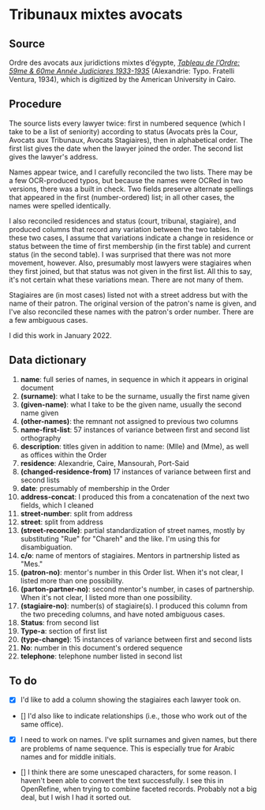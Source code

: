# Tribunaux mixtes avocats

## Source
Ordre des avocats aux juridictions mixtes d’égypte, _[Tableau de l’Ordre: 59me & 60me Année Judiciares 1933-1935](https://digitalcollections.aucegypt.edu/digital/collection/p15795coll11/id/3173/)_ (Alexandrie: Typo. Fratelli Ventura, 1934), which is digitized by the American University in Cairo.

## Procedure
The source lists every lawyer twice: first in numbered sequence (which I take to be a list of seniority) according to status (Avocats près la Cour, Avocats aux Tribunaux, Avocats Stagiaires), then in alphabetical order. The first list gives the date when the lawyer joined the order. The second list gives the lawyer's address.

Names appear twice, and I carefully reconciled the two lists. There may be a few OCR-produced typos, but because the names were OCRed in two versions, there was a built in check. Two fields preserve alternate spellings that appeared in the first (number-ordered) list; in all other cases, the names were spelled identically.

I also reconciled residences and status (court, tribunal, stagiaire), and produced columns that record any variation between the two tables. In these two cases, I assume that variations indicate a change in residence or status between the time of first membership (in the first table) and current status (in the second table). I was surprised that there was not more movement, however. Also, presumably most lawyers were stagiaires when they first joined, but that status was not given in the first list. All this to say, it's not certain what these variations mean. There are not many of them.

Stagiaires are (in most cases) listed not with a street address but with the name of their patron. The original version of the patron's name is given, and I've also reconciled these names with the patron's order number. There are a few ambiguous cases.

I did this work in January 2022.

## Data dictionary
1. **name**: full series of names, in sequence in which it appears in original document
2. **(surname)**: what I take to be the surname, usually the first name given
3. **(given-name)**: what I take to be the given name, usually the second name given
4. **(other-names)**: the remnant not assigned to previous two columns
6. **name-first-list**: 57 instances of variance between first and second list orthography
7.  **description**: titles given in addition to name: (Mlle) and (Mme), as well as offices within the Order
9. **residence**: Alexandrie, Caire, Mansourah, Port-Said
10. **(changed-residence-from)** 17 instances of variance between first and second lists
11. **date**: presumably of membership in the Order
12. **address-concat**: I produced this from a concatenation of the next two fields, which I cleaned
13. **street-number**: split from address
14. **street**: split from address
15. **(street-reconcile)**: partial standardization of street names, mostly by substituting "Rue" for "Chareh" and the like. I'm using this for disambiguation.
16. **c/o**: name of mentors of stagiaires. Mentors in partnership listed as "Mes."
17. **(patron-no)**: mentor's number in this Order list. When it's not clear, I listed more than one possibility.
18. **(parton-partner-no)**: second mentor's number, in cases of partnership. When it's not clear, I listed more than one possibility.
19. **(stagiaire-no)**: number(s) of stagiaire(s). I produced this column from the two preceding columns, and have noted ambiguous cases.
20. **Status**: from second list
21. **Type-a**: section of first list
22. **(type-change)**: 15 instances of variance between first and second lists
23. **No**: number in this document's ordered sequence
24. **telephone**: telephone number listed in second list

## To do
- [x] I'd like to add a column showing the stagiaires each lawyer took on. 
- [] I'd also like to indicate relationships (i.e., those who work out of the same office).
- [x] I need to work on names. I've split surnames and given names, but there are problems of name sequence. This is especially true for Arabic names and for middle initials. 
- [] I think there are some unescaped characters, for some reason. I haven't been able to convert the text successfully. I see this in OpenRefine, when trying to combine faceted records. Probably not a big deal, but I wish I had it sorted out.
